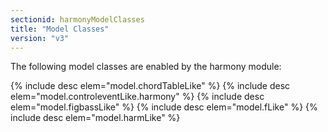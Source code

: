 ```yaml
---
sectionid: harmonyModelClasses
title: "Model Classes"
version: "v3"
---
```


The following model classes are enabled by the harmony module:

  
{% include desc elem="model.chordTableLike" %} 
{% include desc elem="model.controleventLike.harmony" %} 
{% include desc elem="model.figbassLike" %} 
{% include desc elem="model.fLike" %} 
{% include desc elem="model.harmLike" %} 
 
